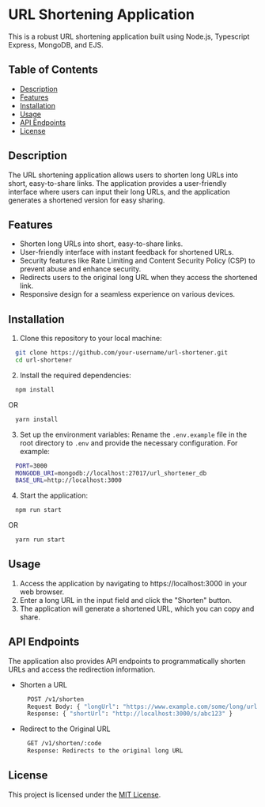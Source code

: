 # URL Shortening Application

This is a robust URL shortening application built using Node.js, Typescript Express, MongoDB, and EJS.

## Table of Contents

- [Description](#description)
- [Features](#features)
- [Installation](#installation)
- [Usage](#usage)
- [API Endpoints](#api-endpoints)
- [License](#license)

## Description

The URL shortening application allows users to shorten long URLs into short, easy-to-share links. The application provides a user-friendly interface where users can input their long URLs, and the application generates a shortened version for easy sharing.

## Features

- Shorten long URLs into short, easy-to-share links.
- User-friendly interface with instant feedback for shortened URLs.
- Security features like Rate Limiting and Content Security Policy (CSP) to prevent abuse and enhance security.
- Redirects users to the original long URL when they access the shortened link.
- Responsive design for a seamless experience on various devices.

## Installation

1. Clone this repository to your local machine:

```bash
  git clone https://github.com/your-username/url-shortener.git
  cd url-shortener
```

2. Install the required dependencies:

```bash
  npm install
```

OR

```bash
  yarn install
```

3. Set up the environment variables:
   Rename the `.env.example` file in the root directory to `.env` and provide the necessary configuration. For example:

```bash
  PORT=3000
  MONGODB_URI=mongodb://localhost:27017/url_shortener_db
  BASE_URL=http://localhost:3000
```

4. Start the application:

```bash
  npm run start
```

OR

```bash
  yarn run start
```

## Usage

1. Access the application by navigating to https://localhost:3000 in your web browser.
2. Enter a long URL in the input field and click the "Shorten" button.
3. The application will generate a shortened URL, which you can copy and share.

## API Endpoints

The application also provides API endpoints to programmatically shorten URLs and access the redirection information.

- Shorten a URL

  ```bash
    POST /v1/shorten
    Request Body: { "longUrl": "https://www.example.com/some/long/url" }
    Response: { "shortUrl": "http://localhost:3000/s/abc123" }
  ```

- Redirect to the Original URL
  ```bash
    GET /v1/shorten/:code
    Response: Redirects to the original long URL
  ```

## License

This project is licensed under the [MIT License]('').
